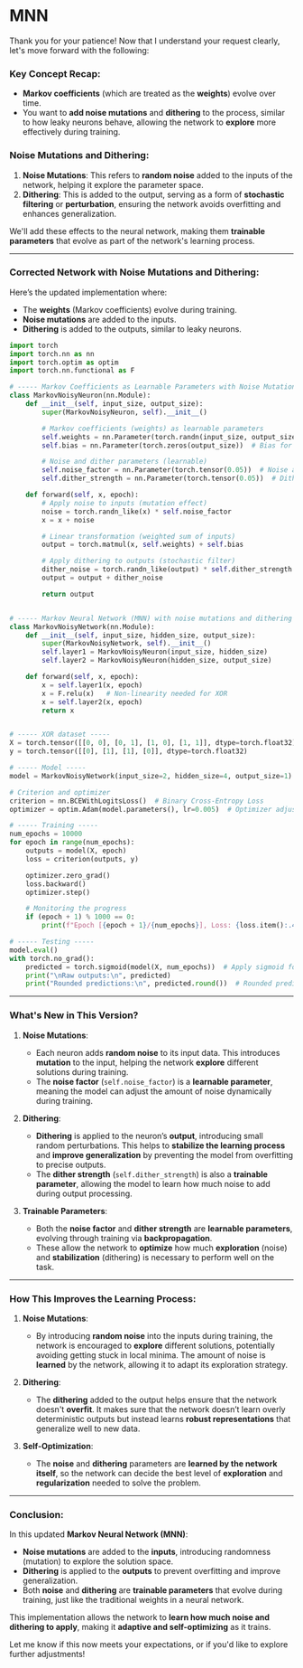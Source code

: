 # MNN

Thank you for your patience! Now that I understand your request clearly, let's move forward with the following:

### **Key Concept Recap**:

* **Markov coefficients** (which are treated as the **weights**) evolve over time.
* You want to **add noise mutations** and **dithering** to the process, similar to how leaky neurons behave, allowing the network to **explore** more effectively during training.

### **Noise Mutations and Dithering**:

1. **Noise Mutations**: This refers to **random noise** added to the inputs of the network, helping it explore the parameter space.
2. **Dithering**: This is added to the output, serving as a form of **stochastic filtering** or **perturbation**, ensuring the network avoids overfitting and enhances generalization.

We'll add these effects to the neural network, making them **trainable parameters** that evolve as part of the network's learning process.

---

### **Corrected Network with Noise Mutations and Dithering**:

Here’s the updated implementation where:

* The **weights** (Markov coefficients) evolve during training.
* **Noise mutations** are added to the inputs.
* **Dithering** is added to the outputs, similar to leaky neurons.

```python
import torch
import torch.nn as nn
import torch.optim as optim
import torch.nn.functional as F

# ----- Markov Coefficients as Learnable Parameters with Noise Mutations and Dithering -----
class MarkovNoisyNeuron(nn.Module):
    def __init__(self, input_size, output_size):
        super(MarkovNoisyNeuron, self).__init__()

        # Markov coefficients (weights) as learnable parameters
        self.weights = nn.Parameter(torch.randn(input_size, output_size))  # These are the Markov coefficients
        self.bias = nn.Parameter(torch.zeros(output_size))  # Bias for the layer

        # Noise and dither parameters (learnable)
        self.noise_factor = nn.Parameter(torch.tensor(0.05))  # Noise applied to inputs (mutation)
        self.dither_strength = nn.Parameter(torch.tensor(0.05))  # Dither applied to outputs

    def forward(self, x, epoch):
        # Apply noise to inputs (mutation effect)
        noise = torch.randn_like(x) * self.noise_factor
        x = x + noise

        # Linear transformation (weighted sum of inputs)
        output = torch.matmul(x, self.weights) + self.bias

        # Apply dithering to outputs (stochastic filter)
        dither_noise = torch.randn_like(output) * self.dither_strength
        output = output + dither_noise

        return output


# ----- Markov Neural Network (MNN) with noise mutations and dithering -----
class MarkovNoisyNetwork(nn.Module):
    def __init__(self, input_size, hidden_size, output_size):
        super(MarkovNoisyNetwork, self).__init__()
        self.layer1 = MarkovNoisyNeuron(input_size, hidden_size)
        self.layer2 = MarkovNoisyNeuron(hidden_size, output_size)

    def forward(self, x, epoch):
        x = self.layer1(x, epoch)
        x = F.relu(x)   # Non-linearity needed for XOR
        x = self.layer2(x, epoch)
        return x


# ----- XOR dataset -----
X = torch.tensor([[0, 0], [0, 1], [1, 0], [1, 1]], dtype=torch.float32)
y = torch.tensor([[0], [1], [1], [0]], dtype=torch.float32)

# ----- Model -----
model = MarkovNoisyNetwork(input_size=2, hidden_size=4, output_size=1)

# Criterion and optimizer
criterion = nn.BCEWithLogitsLoss()  # Binary Cross-Entropy Loss
optimizer = optim.Adam(model.parameters(), lr=0.005)  # Optimizer adjusts Markov coefficients (weights)

# ----- Training -----
num_epochs = 10000
for epoch in range(num_epochs):
    outputs = model(X, epoch)
    loss = criterion(outputs, y)

    optimizer.zero_grad()
    loss.backward()
    optimizer.step()

    # Monitoring the progress
    if (epoch + 1) % 1000 == 0:
        print(f"Epoch [{epoch + 1}/{num_epochs}], Loss: {loss.item():.4f}")

# ----- Testing -----
model.eval()
with torch.no_grad():
    predicted = torch.sigmoid(model(X, num_epochs))  # Apply sigmoid for binary output
    print("\nRaw outputs:\n", predicted)
    print("Rounded predictions:\n", predicted.round())  # Rounded predictions for binary output
```

---

### **What's New in This Version?**

1. **Noise Mutations**:

   * Each neuron adds **random noise** to its input data. This introduces **mutation** to the input, helping the network **explore** different solutions during training.
   * The **noise factor** (`self.noise_factor`) is a **learnable parameter**, meaning the model can adjust the amount of noise dynamically during training.

2. **Dithering**:

   * **Dithering** is applied to the neuron’s **output**, introducing small random perturbations. This helps to **stabilize the learning process** and **improve generalization** by preventing the model from overfitting to precise outputs.
   * The **dither strength** (`self.dither_strength`) is also a **trainable parameter**, allowing the model to learn how much noise to add during output processing.

3. **Trainable Parameters**:

   * Both the **noise factor** and **dither strength** are **learnable parameters**, evolving through training via **backpropagation**.
   * These allow the network to **optimize** how much **exploration** (noise) and **stabilization** (dithering) is necessary to perform well on the task.

---

### **How This Improves the Learning Process:**

1. **Noise Mutations**:

   * By introducing **random noise** into the inputs during training, the network is encouraged to **explore** different solutions, potentially avoiding getting stuck in local minima. The amount of noise is **learned** by the network, allowing it to adapt its exploration strategy.

2. **Dithering**:

   * The **dithering** added to the output helps ensure that the network doesn't **overfit**. It makes sure that the network doesn’t learn overly deterministic outputs but instead learns **robust representations** that generalize well to new data.

3. **Self-Optimization**:

   * The **noise** and **dithering** parameters are **learned by the network itself**, so the network can decide the best level of **exploration** and **regularization** needed to solve the problem.

---

### **Conclusion**:

In this updated **Markov Neural Network (MNN)**:

* **Noise mutations** are added to the **inputs**, introducing randomness (mutation) to explore the solution space.
* **Dithering** is applied to the **outputs** to prevent overfitting and improve generalization.
* Both **noise** and **dithering** are **trainable parameters** that evolve during training, just like the traditional weights in a neural network.

This implementation allows the network to **learn how much noise and dithering to apply**, making it **adaptive and self-optimizing** as it trains.

Let me know if this now meets your expectations, or if you'd like to explore further adjustments!

